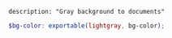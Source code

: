 ``` {settings=""}
description: "Gray background to documents"
```

```scss
$bg-color: exportable(lightgray, bg-color);
```
